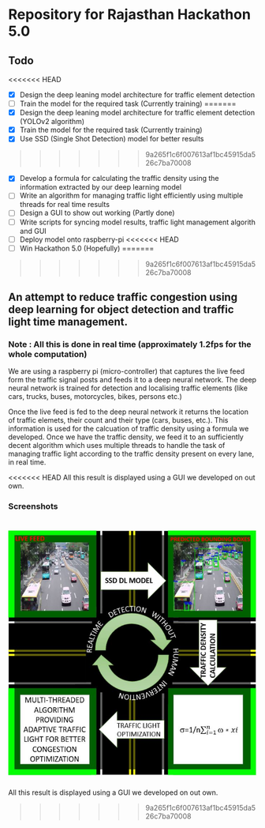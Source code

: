 # Repository for Rajasthan Hackathon 5.0

## Todo

<<<<<<< HEAD
- [x] Design the deep leaning model architecture for traffic element detection
- [ ] Train the model for the required task (Currently training)
=======
- [x] Design the deep leaning model architecture for traffic element detection (YOLOv2 algorithm)
- [X] Train the model for the required task (Currently training)
- [x] Use SSD (Single Shot Detection) model for better results
>>>>>>> 9a265f1c6f007613af1bc45915da526c7ba70008
- [x] Develop a formula for calculating the traffic density using the information extracted by our deep learning model 
- [ ] Write an algorithm for managing traffic light efficiently using multiple threads for real time results
- [ ] Design a GUI to show out working (Partly done)
- [ ] Write scripts for syncing model results, traffic light management algorith and GUI 
- [ ] Deploy model onto raspberry-pi
<<<<<<< HEAD
- [ ] Win Hackathon 5.0 (Hopefully)
=======
>>>>>>> 9a265f1c6f007613af1bc45915da526c7ba70008


## An attempt to reduce traffic congestion using deep learning for object detection and traffic light time management.

### Note : All this is done in real time (approximately 1.2fps for the whole computation)

We are using a raspberry pi (micro-controller) that captures the live feed form the traffic signal posts and feeds it to a deep neural network.
The deep neural network is trained for detection and localising traffic elements (like cars, trucks, buses, motorcycles, bikes, persons etc.)

Once the live feed is fed to the deep neural network it returns the location of traffic elemets, their count and their type (cars, buses, etc.).
This information is used for the calcuation of traffic density using a formula we developed.
Once we have the traffic density, we feed it to an sufficiently decent algorithm which uses multiple threads to handle the task of managing traffic light according to the traffic density present on every lane, in real time.

<<<<<<< HEAD
All this result is displayed using a GUI we developed on out own.

### Screenshots
<img
	src=./model.JPG
	allign='center'
/>
=======
All this result is displayed using a GUI we developed on out own.
>>>>>>> 9a265f1c6f007613af1bc45915da526c7ba70008
